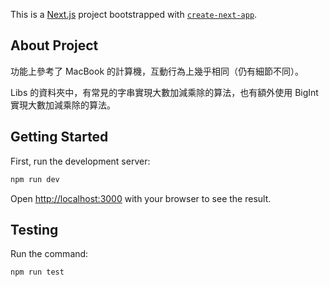 This is a [Next.js](https://nextjs.org/) project bootstrapped with [`create-next-app`](https://github.com/vercel/next.js/tree/canary/packages/create-next-app).

## About Project

功能上參考了 MacBook 的計算機，互動行為上幾乎相同（仍有細節不同）。

Libs 的資料夾中，有常見的字串實現大數加減乘除的算法，也有額外使用 BigInt 實現大數加減乘除的算法。

## Getting Started

First, run the development server:

```bash
npm run dev
```

Open [http://localhost:3000](http://localhost:3000) with your browser to see the result.

## Testing

Run the command:

```bash
npm run test
```
